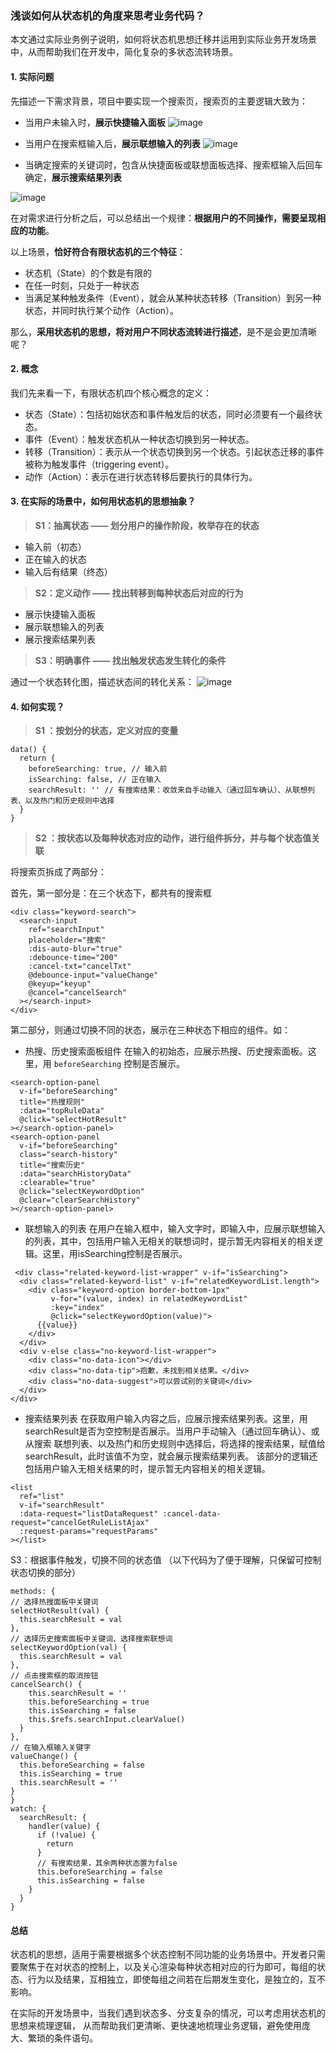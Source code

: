 ### 浅谈如何从状态机的角度来思考业务代码？

本文通过实际业务例子说明，如何将状态机思想迁移并运用到实际业务开发场景中，从而帮助我们在开发中，简化复杂的多状态流转场景。

#### 1. 实际问题

先描述一下需求背景，项目中要实现一个搜索页，搜索页的主要逻辑大致为：
   - 当用户未输入时，**展示快捷输入面板**
   ![image](https://raw.githubusercontent.com/hu0950/material-management/master/assets/state/case1.png)

   - 当用户在搜索框输入后，**展示联想输入的列表**
   ![image](https://raw.githubusercontent.com/hu0950/material-management/master/assets/state/case2.png)
   - 当确定搜索的关键词时，包含从快捷面板或联想面板选择、搜索框输入后回车确定，**展示搜索结果列表**
  
   ![image](https://raw.githubusercontent.com/hu0950/material-management/master/assets/state/case3.png)

在对需求进行分析之后，可以总结出一个规律：**根据用户的不同操作，需要呈现相应的功能**。

以上场景，**恰好符合有限状态机的三个特征**：
  - 状态机（State）的个数是有限的
  - 在任一时刻，只处于一种状态
  - 当满足某种触发条件（Event），就会从某种状态转移（Transition）到另一种状态，并同时执行某个动作（Action）。

那么，**采用状态机的思想，将对用户不同状态流转进行描述**，是不是会更加清晰呢？

#### 2. 概念
我们先来看一下，有限状态机四个核心概念的定义：
  - 状态（State）：包括初始状态和事件触发后的状态，同时必须要有一个最终状态。
  - 事件（Event）：触发状态机从一种状态切换到另一种状态。
  - 转移（Transition）：表示从一个状态切换到另一个状态。引起状态迁移的事件被称为触发事件（triggering event）。
  - 动作（Action）：表示在进行状态转移后要执行的具体行为。

#### 3. 在实际的场景中，如何用状态机的思想抽象？
> **S1：抽离状态 —— 划分用户的操作阶段，枚举存在的状态**
- 输入前（初态）
- 正在输入的状态
- 输入后有结果（终态）

> **S2：定义动作 —— 找出转移到每种状态后对应的行为**
- 展示快捷输入面板
- 展示联想输入的列表
- 展示搜索结果列表
  
> **S3：明确事件 —— 找出触发状态发生转化的条件**

通过一个状态转化图，描述状态间的转化关系：
  ![image](https://raw.githubusercontent.com/hu0950/material-management/master/assets/state/flow.png)

#### 4. 如何实现？
> **S1 ：按划分的状态，定义对应的变量**
```
data() {
  return {
    beforeSearching: true, // 输入前
    isSearching: false, // 正在输入
    searchResult: '' // 有搜索结果：收敛来自手动输入（通过回车确认）、从联想列表、以及热门和历史规则中选择
  }
}
```

> **S2 ：按状态以及每种状态对应的动作，进行组件拆分，并与每个状态值关联**

将搜索页拆成了两部分：

首先，第一部分是：在三个状态下，都共有的搜索框
```
<div class="keyword-search">
  <search-input
    ref="searchInput"
    placeholder="搜索"
    :dis-auto-blur="true"
    :debounce-time="200"
    :cancel-txt="cancelTxt"
    @debounce-input="valueChange"
    @keyup="keyup"
    @cancel="cancelSearch"
  ></search-input>
</div>
```
第二部分，则通过切换不同的状态，展示在三种状态下相应的组件。如：

  - 热搜、历史搜索面板组件
在输入的初始态，应展示热搜、历史搜索面板。这里，用 `beforeSearching` 控制是否展示。
```
<search-option-panel
  v-if="beforeSearching"
  title="热搜规则"
  :data="topRuleData"
  @click="selectHotResult"
></search-option-panel>
<search-option-panel
  v-if="beforeSearching"
  class="search-history"
  title="搜索历史"
  :data="searchHistoryData"
  :clearable="true"
  @click="selectKeywordOption"
  @clear="clearSearchHistory"
></search-option-panel>
```
  - 联想输入的列表
在用户在输入框中，输入文字时，即输入中，应展示联想输入的列表，其中，包括用户输入无相关的联想词时，提示暂无内容相关的相关逻辑。这里，用isSearching控制是否展示。
```
 <div class="related-keyword-list-wrapper" v-if="isSearching">
  <div class="related-keyword-list" v-if="relatedKeywordList.length">
    <div class="keyword-option border-bottom-1px"
         v-for="(value, index) in relatedKeywordList"
         :key="index"
         @click="selectKeywordOption(value)">
      {{value}}
    </div>
  </div>
  <div v-else class="no-keyword-list-wrapper">
    <div class="no-data-icon"></div>
    <div class="no-data-tip">抱歉，未找到相关结果。</div>
    <div class="no-data-suggest">可以尝试别的关键词</div>
  </div>
</div>
```
  - 搜索结果列表
在获取用户输入内容之后，应展示搜索结果列表。这里，用searchResult是否为空控制是否展示。当用户手动输入（通过回车确认）、或从搜索
联想列表、以及热门和历史规则中选择后，将选择的搜索结果，赋值给searchResult，此时该值不为空，就会展示搜索结果列表。
该部分的逻辑还包括用户输入无相关结果的时，提示暂无内容相关的相关逻辑。
```
<list
  ref="list"
  v-if="searchResult"
  :data-request="listDataRequest" :cancel-data-request="cancelGetRuleListAjax"
  :request-params="requestParams"
></list>
```

S3：根据事件触发，切换不同的状态值
（以下代码为了便于理解，只保留可控制状态切换的部分）
```
methods: {
// 选择热搜面板中关键词
selectHotResult(val) {
  this.searchResult = val
},
// 选择历史搜索面板中关键词、选择搜索联想词
selectKeywordOption(val) {
  this.searchResult = val
},
// 点击搜索框的取消按钮
cancelSearch() {
    this.searchResult = ''
    this.beforeSearching = true
    this.isSearching = false
    this.$refs.searchInput.clearValue()
  }
},
// 在输入框输入关键字
valueChange() {
  this.beforeSearching = false
  this.isSearching = true
  this.searchResult = ''
}
}
watch: {
  searchResult: {
    handler(value) {
      if (!value) {
        return
      }
      // 有搜索结果，其余两种状态置为false
      this.beforeSearching = false
      this.isSearching = false
    }
  }
}
```

#### 总结
状态机的思想，适用于需要根据多个状态控制不同功能的业务场景中。开发者只需要聚焦于在对状态的控制上，以及关心渲染每种状态相对应的行为即可，每组的状态、行为以及结果，互相独立，即使每组之间若在后期发生变化，是独立的，互不影响。

在实际的开发场景中，当我们遇到状态多、分支复杂的情况，可以考虑用状态机的思想来梳理逻辑， 从而帮助我们更清晰、更快速地梳理业务逻辑，避免使用庞大、繁琐的条件语句。